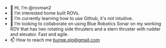 - 👋 Hi, I’m @rovman2
- 👀 I’m interested home built ROVs.
- 🌱 I’m currently learning how to use Github, it's not intuitive.
- 💞️ I’m looking to collaborate on using Blue Robotics Sonar on my working ROV that has two rotating side thrusters and a stern thruster with rudder and elevator.
Fast and agile.
- 📫 How to reach me bunge.pjp@gmail.com
